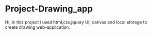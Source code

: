 # Project-Drawing_app
Hi, in this project i used html,css,jquery UI, canvas and local storage to create drawing web-application.
